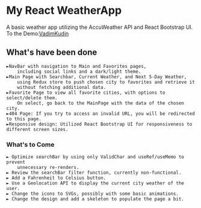 # My React WeatherApp  

A basic weather app utilizing the AccuWeather API and React Bootstrap UI.
To the Demo:[VadimKudin](https://sleepyreapervk.github.io/Vadim-Kudin-06-12-2023/)

## What's have been done
    ►NavBar with navigation to Main and Favorites pages,
        including social links and a dark/light theme.
    ►Main Page with Searchbar, Current Weather, and Next 5-Day Weather, 
        using Redux store to push chosen city to favorites and retrieve it
        without fetching additional data.
    ►Favorite Page to view all favorite cities, with options to select/delete them.
        On select, go back to the MainPage with the data of the chosen city.
    ►404 Page: If you try to access an invalid URL, you will be redirected to this page.
    ►Responsive design: Utilized React Bootstrap UI for responsiveness to different screen sizes.
### What's to Come
    ► Optimize searchBar by using only ValidChar and useRef/useMemo to prevent
        unnecessary re-renders.
    ► Review the searchBar filter function, currently non-functional.
    ► Add a Fahrenheit to Celsius button.
    ► Use a Geolocation API to display the current city weather of the user.
    ► Change the icons to SVGs, possibly with some basic animations.
    ► Change the design and add a skeleton to populate the page a bit.
